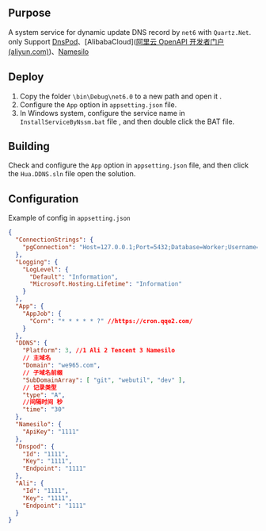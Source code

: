 ## Purpose

A system service for dynamic update DNS record by `net6` with `Quartz.Net`. only Support [DnsPod](https://docs.dnspod.cn/api/add-domain/)、[AlibabaCloud]([阿里云 OpenAPI 开发者门户 (aliyun.com)](https://next.api.aliyun.com/document/Alidns/2015-01-09))、[Namesilo](https://www.namesilo.com/api-reference)

## Deploy

1. Copy the folder `\bin\Debug\net6.0` to a new path and open it .
2. Configure  the `App` option in  `appsetting.json`  file.
3. In Windows system, configure the service name in  `InstallServiceByNssm.bat` file , and then double click the BAT file.

## Building
Check and configure  the `App` option in  `appsetting.json`  file, and then click the `Hua.DDNS.sln` file open the solution.

## Configuration

Example of config in `appsetting.json`
```json
{
  "ConnectionStrings": {
    "pgConnection": "Host=127.0.0.1;Port=5432;Database=Worker;Username=Worker;Password=123456;"
  },
  "Logging": {
    "LogLevel": {
      "Default": "Information",
      "Microsoft.Hosting.Lifetime": "Information"
    }
  },
  "App": {
    "AppJob": {
      "Corn": "* * * * * ?" //https://cron.qqe2.com/
    }
  },
  "DDNS": {
    "Platform": 3, //1 Ali 2 Tencent 3 Namesilo
    // 主域名
    "Domain": "we965.com",
    // 子域名前缀
    "SubDomainArray": [ "git", "webutil", "dev" ],
    // 记录类型
    "type": "A",
    //间隔时间 秒
    "time": "30"
  },
  "Namesilo": {
    "ApiKey": "1111"
  },
  "Dnspod": {
    "Id": "1111",
    "Key": "1111",
    "Endpoint": "1111"
  },
  "Ali": {
    "Id": "1111",
    "Key": "1111",
    "Endpoint": "1111"
  }
}